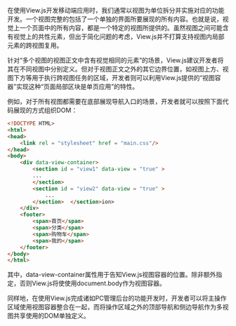 在使用View.js开发移动端应用时，我们通常以视图为单位拆分并实施对应的功能开发。一个视图完整的包括了一个单独的界面所要展现的所有内容。也就是说，视觉上一个页面中的所有内容，都是一个特定的视图所提供的。虽然视图之间可能含有视觉上的共性元素，但出于简化问题的考虑，View.js并不打算支持视图内局部元素的跨视图复用。

针对“多个视图的视图正文中含有视觉相同的元素”的场景，View.js建议开发者将其在不同视图中分别定义。但对于视图正文之外的其它边界位置，如视图上方、视图下方等用于执行跨视图任务的区域，开发者则可以利用View.js提供的“视图容器”实现这种“页面局部区块是单页应用”的特性。

例如，对于所有视图都需要在底部展现导航入口的场景，开发者就可以按照下面代码展现的方式组织DOM：

```html
<!DOCTYPE HTML>
<html>
<head>
    <link rel = "stylesheet" href = "main.css"/>
</head>
<body>
    <div data-view-container>
        <section id = "view1" data-view = "true" >
        ...
        </section>
        <section id = "view2" data-view = "true" >
            ...
        </section>  </section>ion>
    </div>
    <footer>
        <span>首页</span>
        <span>分类</span>
        <span>购物车</span>
        <span>我的</span>
    </footer>
</body>
</html>
```

其中，data-view-container属性用于告知View.js视图容器的位置。除非额外指定，否则View.js将使使用document.body作为视图容器。


同样地，在使用View.js完成诸如PC管理后台的功能开发时，开发者可以将主操作区域使用视图容器整合在一起，而将操作区域之外的顶部导航和侧边导航作为多视图共享使用的DOM单独定义。